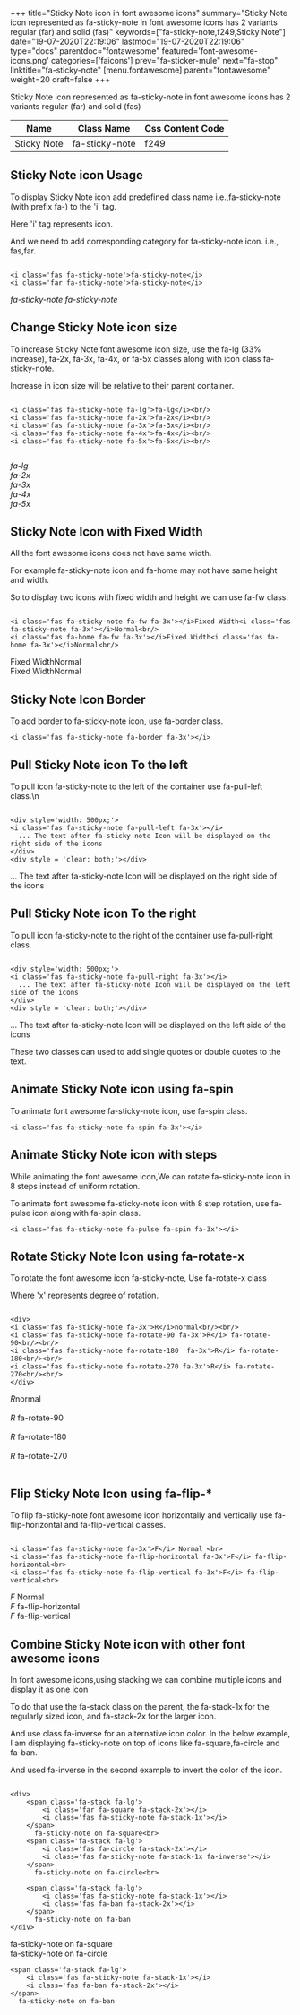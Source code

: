 +++
title="Sticky Note icon in font awesome icons"
summary="Sticky Note icon represented as fa-sticky-note in font awesome icons has 2 variants regular (far) and solid (fas)"
keywords=["fa-sticky-note,f249,Sticky Note"]
date="19-07-2020T22:19:06"
lastmod="19-07-2020T22:19:06"
type="docs"
parentdoc="fontawesome"
featured='font-awesome-icons.png'
categories=['faicons']
prev="fa-sticker-mule"
next="fa-stop"
linktitle="fa-sticky-note"
[menu.fontawesome]
parent="fontawesome"
weight=20
draft=false
+++


Sticky Note icon represented as fa-sticky-note in font awesome icons has 2 variants regular (far) and solid (fas)

<div class='table-responsive'><table class='table'><thead><tr><th>Name</th><th>Class Name</th><th>Css Content Code</th></tr></thead><tbody><tr><td>Sticky Note</td><td>fa-sticky-note</td><td>f249</td></tr></tbody></table></div>



## Sticky Note icon Usage

To display Sticky Note icon add predefined class name i.e.,fa-sticky-note (with prefix fa-) to the 'i' tag.

Here 'i' tag represents icon.

And we need to add corresponding category for fa-sticky-note icon. i.e., fas,far.


```

<i class='fas fa-sticky-note'>fa-sticky-note</i>
<i class='far fa-sticky-note'>fa-sticky-note</i>
```

<i class='fas fa-sticky-note'>fa-sticky-note</i>
<i class='far fa-sticky-note'>fa-sticky-note</i>




## Change Sticky Note icon size
To increase Sticky Note font awesome icon size, use the fa-lg (33% increase), fa-2x, fa-3x, fa-4x, or fa-5x classes along with icon class fa-sticky-note.

Increase in icon size will be relative to their parent container. 

```

<i class='fas fa-sticky-note fa-lg'>fa-lg</i><br/>
<i class='fas fa-sticky-note fa-2x'>fa-2x</i><br/>
<i class='fas fa-sticky-note fa-3x'>fa-3x</i><br/>
<i class='fas fa-sticky-note fa-4x'>fa-4x</i><br/>
<i class='fas fa-sticky-note fa-5x'>fa-5x</i><br/>
            
```

<i class='fas fa-sticky-note fa-lg'>fa-lg</i><br/>
<i class='fas fa-sticky-note fa-2x'>fa-2x</i><br/>
<i class='fas fa-sticky-note fa-3x'>fa-3x</i><br/>
<i class='fas fa-sticky-note fa-4x'>fa-4x</i><br/>
<i class='fas fa-sticky-note fa-5x'>fa-5x</i><br/>
            



## Sticky Note Icon with Fixed Width 

All the font awesome icons does not have same width.

For example fa-sticky-note icon and fa-home may not have same height and width.

So to display two icons with fixed width and height we can use fa-fw class.


```

<i class='fas fa-sticky-note fa-fw fa-3x'></i>Fixed Width<i class='fas fa-sticky-note fa-3x'></i>Normal<br/>
<i class='fas fa-home fa-fw fa-3x'></i>Fixed Width<i class='fas fa-home fa-3x'></i>Normal<br/>
```

<i class='fas fa-sticky-note fa-fw fa-3x'></i>Fixed Width<i class='fas fa-sticky-note fa-3x'></i>Normal<br/>
<i class='fas fa-home fa-fw fa-3x'></i>Fixed Width<i class='fas fa-home fa-3x'></i>Normal<br/>



## Sticky Note Icon Border 

To add border to fa-sticky-note icon, use fa-border class.


```
<i class='fas fa-sticky-note fa-border fa-3x'></i>

```
<i class='fas fa-sticky-note fa-border fa-3x'></i>





## Pull Sticky Note icon To the left

To pull icon fa-sticky-note to the left of the container use fa-pull-left class.\n

```

<div style='width: 500px;'>
<i class='fas fa-sticky-note fa-pull-left fa-3x'></i>
  ... The text after fa-sticky-note Icon will be displayed on the right side of the icons
</div>
<div style = 'clear: both;'></div>
```

<div style='width: 500px;'>
<i class='fas fa-sticky-note fa-pull-left fa-3x'></i>
  ... The text after fa-sticky-note Icon will be displayed on the right side of the icons
</div>
<div style = 'clear: both;'></div>




## Pull Sticky Note icon To the right
To pull icon fa-sticky-note to the right of the container use fa-pull-right class.

```

<div style='width: 500px;'>
<i class='fas fa-sticky-note fa-pull-right fa-3x'></i>
  ... The text after fa-sticky-note Icon will be displayed on the left side of the icons
</div>
<div style = 'clear: both;'></div>
```

<div style='width: 500px;'>
<i class='fas fa-sticky-note fa-pull-right fa-3x'></i>
  ... The text after fa-sticky-note Icon will be displayed on the left side of the icons
</div>
<div style = 'clear: both;'></div>

These two classes can used to add single quotes or double quotes to the text.


## Animate Sticky Note icon using fa-spin
To animate font awesome fa-sticky-note icon, use fa-spin class.

```
<i class='fas fa-sticky-note fa-spin fa-3x'></i>
```
<i class='fas fa-sticky-note fa-spin fa-3x'></i>




## Animate Sticky Note icon with steps
While animating the font awesome icon,We can rotate fa-sticky-note icon in 8 steps instead of uniform rotation.

To animate font awesome fa-sticky-note icon with 8 step rotation, use fa-pulse icon along with fa-spin class.


```
<i class='fas fa-sticky-note fa-pulse fa-spin fa-3x'></i>

```
<i class='fas fa-sticky-note fa-pulse fa-spin fa-3x'></i>





## Rotate Sticky Note Icon using fa-rotate-x
To rotate the font awesome icon fa-sticky-note, Use fa-rotate-x class

Where 'x' represents degree of rotation.


```

<div>
<i class='fas fa-sticky-note fa-3x'>R</i>normal<br/><br/>
<i class='fas fa-sticky-note fa-rotate-90 fa-3x'>R</i> fa-rotate-90<br/><br/> 
<i class='fas fa-sticky-note fa-rotate-180  fa-3x'>R</i> fa-rotate-180<br/><br/> 
<i class='fas fa-sticky-note fa-rotate-270 fa-3x'>R</i> fa-rotate-270<br/><br/>
</div>
```

<div>
<i class='fas fa-sticky-note fa-3x'>R</i>normal<br/><br/>
<i class='fas fa-sticky-note fa-rotate-90 fa-3x'>R</i> fa-rotate-90<br/><br/> 
<i class='fas fa-sticky-note fa-rotate-180  fa-3x'>R</i> fa-rotate-180<br/><br/> 
<i class='fas fa-sticky-note fa-rotate-270 fa-3x'>R</i> fa-rotate-270<br/><br/>
</div>




## Flip Sticky Note Icon using fa-flip-*
To flip fa-sticky-note font awesome icon horizontally and vertically use fa-flip-horizontal and fa-flip-vertical classes. 

```

<i class='fas fa-sticky-note fa-3x'>F</i> Normal <br>
<i class='fas fa-sticky-note fa-flip-horizontal fa-3x'>F</i> fa-flip-horizontal<br>
<i class='fas fa-sticky-note fa-flip-vertical fa-3x'>F</i> fa-flip-vertical<br>
```

<i class='fas fa-sticky-note fa-3x'>F</i> Normal <br>
<i class='fas fa-sticky-note fa-flip-horizontal fa-3x'>F</i> fa-flip-horizontal<br>
<i class='fas fa-sticky-note fa-flip-vertical fa-3x'>F</i> fa-flip-vertical<br>




## Combine Sticky Note icon with other font awesome icons
In font awesome icons,using stacking we can combine multiple icons and display it as one icon 

To do that use the fa-stack class on the parent, the fa-stack-1x for the regularly sized icon, and fa-stack-2x for the larger icon.

And use class fa-inverse for an alternative icon color. 
In the below example, I am displaying fa-sticky-note on top of icons like fa-square,fa-circle and fa-ban.

And used fa-inverse in the second example to invert the color of the icon.

```

<div>
    <span class='fa-stack fa-lg'>
        <i class='far fa-square fa-stack-2x'></i>
        <i class='fas fa-sticky-note fa-stack-1x'></i>
    </span>
      fa-sticky-note on fa-square<br>
    <span class='fa-stack fa-lg'>
        <i class='fas fa-circle fa-stack-2x'></i>
        <i class='fas fa-sticky-note fa-stack-1x fa-inverse'></i>
    </span>
      fa-sticky-note on fa-circle<br>

    <span class='fa-stack fa-lg'>
        <i class='fas fa-sticky-note fa-stack-1x'></i>
        <i class='fas fa-ban fa-stack-2x'></i>
    </span>
      fa-sticky-note on fa-ban
</div>
```

<div>
    <span class='fa-stack fa-lg'>
        <i class='far fa-square fa-stack-2x'></i>
        <i class='fas fa-sticky-note fa-stack-1x'></i>
    </span>
      fa-sticky-note on fa-square<br>
    <span class='fa-stack fa-lg'>
        <i class='fas fa-circle fa-stack-2x'></i>
        <i class='fas fa-sticky-note fa-stack-1x fa-inverse'></i>
    </span>
      fa-sticky-note on fa-circle<br>

    <span class='fa-stack fa-lg'>
        <i class='fas fa-sticky-note fa-stack-1x'></i>
        <i class='fas fa-ban fa-stack-2x'></i>
    </span>
      fa-sticky-note on fa-ban
</div>






